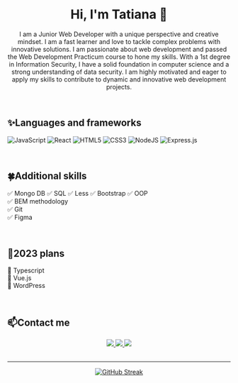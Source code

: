 <h1 align=center>Hi, I'm Tatiana 👋</h1>
<p align=center>I am a Junior Web Developer with a unique perspective and creative mindset. I am a fast learner and love to tackle complex problems with innovative solutions. I am passionate about web development and passed the Web Development Practicum course to hone my skills. With a 1st degree in Information Security, I have a solid foundation in computer science and a strong understanding of data security. I am highly motivated and eager to apply my skills to contribute to dynamic and innovative web development projects.</p>  

<br/>

## ✨Languages and frameworks

![JavaScript](https://img.shields.io/badge/javascript-%23323330.svg?style=for-the-badge&logo=javascript&logoColor=%23F7DF1E)
![React](https://img.shields.io/badge/react-%2320232a.svg?style=for-the-badge&logo=react&logoColor=%2361DAFB)
![HTML5](https://img.shields.io/badge/html5-%23E34F26.svg?style=for-the-badge&logo=html5&logoColor=white)
![CSS3](https://img.shields.io/badge/css3-%231572B6.svg?style=for-the-badge&logo=css3&logoColor=white)
![NodeJS](https://img.shields.io/badge/node.js-6DA55F?style=for-the-badge&logo=node.js&logoColor=white)
![Express.js](https://img.shields.io/badge/express.js-%23404d59.svg?style=for-the-badge&logo=express&logoColor=%2361DAFB)

<br/>

## 🍀Additional skills

✅ Mongo DB
✅ SQL
✅ Less
✅ Bootstrap
✅ OOP  
✅ BEM methodology  
✅ Git  
✅ Figma

<br/>

## 🎄2023 plans

📌 Typescript  
📌 Vue.js  
📌 WordPress

<br/>

## 📫Contact me
<div align='center'>
  <a href='https://www.linkedin.com/in/tatiana-bialik/'>
    <img src='https://img.shields.io/badge/linkedin-%230077B5.svg?style=for-the-badge&logo=linkedin&logoColor=white'>
  </a>
  <a href='https://www.facebook.com/tiana.tana/'>
    <img src='https://img.shields.io/badge/Facebook-%231877F2.svg?style=for-the-badge&logo=Facebook&logoColor=white'>
  </a>
  <a href='mailto:bialik.tat@gmail.com'>
    <img src='https://img.shields.io/badge/Gmail-D14836?style=for-the-badge&logo=gmail&logoColor=white'>
  </a>
</div>

<br/>

___  

<div align='center'>
                  
  [![GitHub Streak](https://streak-stats.demolab.com/?user=TatianaBialik&theme=black-ice)](https://git.io/streak-stats)
                  
</div>






<!--
**TatianaBialik/TatianaBialik** is a ✨ _special_ ✨ repository because its `README.md` (this file) appears on your GitHub profile.

Here are some ideas to get you started:

- 🔭 I’m currently working on ...
- 🌱 I’m currently learning ...
- 👯 I’m looking to collaborate on ...
- 🤔 I’m looking for help with ...
- 💬 Ask me about ...
- 📫 How to reach me: ...
- 😄 Pronouns: ...
- ⚡ Fun fact: ...
-->
